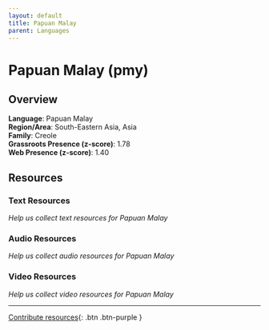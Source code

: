 ```yaml
---
layout: default
title: Papuan Malay
parent: Languages
---
```


# Papuan Malay (pmy)

## Overview

**Language**: Papuan Malay  
**Region/Area**: South-Eastern Asia, Asia  
**Family**: Creole  
**Grassroots Presence (z-score)**: 1.78  
**Web Presence (z-score)**: 1.40  

## Resources

### Text Resources
*Help us collect text resources for Papuan Malay*

### Audio Resources
*Help us collect audio resources for Papuan Malay*

### Video Resources
*Help us collect video resources for Papuan Malay*

---

[Contribute resources](https://forms.office.com/e/1SfLJx3u1r){: .btn .btn-purple }
